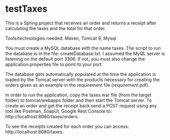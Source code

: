 # testTaxes

This is a Spring project that receives an order and returns a receipt after calculating the taxes and the total for that order. 

Tools/technologies needed: Maven, Tomcat 9, Mysql

You must create a MySQL database with the name taxes. The script to run the database is in the file: createDatabase.txt.
I assumed the MyQL server is listening on the default port 3306. If not, you must also change the application.properties 
file to point to your port.

The database gets automatically populated at the time the application is loaded by the Tomcat server with the products necessary for creating the orders given as an example in the
requirement file (requirement.pdf).

In order to run the application, copy the taxes.war file (from the target folder) to tomcat/webapps folder and then start the Tomcat server.
To create an order and get the receipt back send a POST request using any tool like Postman, SoapUI, Google Rest Console to:
http://localhost:8080/taxes/orders.

To see the receipts created for each order you can access: http://localhost:8080/taxes.



